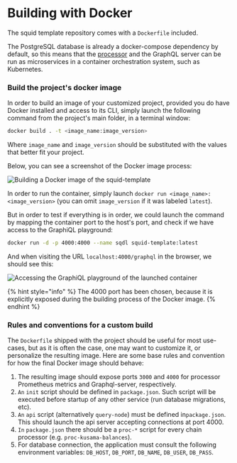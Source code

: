 # Building with Docker

The squid template repository comes with a `Dockerfile` included.

The PostgreSQL database is already a docker-compose dependency by default, so this means that the [processor](../develop-a-squid/processor.md) and the GraphQL server can be run as microservices in a container orchestration system, such as Kubernetes.

### Build the project's docker image

In order to build an image of your customized project, provided you do have Docker installed and access to its CLI, simply launch the following command from the project's main folder, in a terminal window:

```bash
docker build . -t <image_name:image_version>
```

Where `image_name` and `image_version` should be substituted with the values that better fit your project.

Below, you can see a screenshot of the Docker image process:

![Building a Docker image of the squid-template](<../.gitbook/assets/docker build.png>)

In order to run the container, simply launch `docker run <image_name>:<image_version>` (you can omit `image_version` if it was labeled `latest`).

But in order to test if everything is in order, we could launch the command by mapping the container port to the host's port, and check if we have access to the GraphiQL playground:

```bash
docker run -d -p 4000:4000 --name sqdl squid-template:latest
```

And when visiting the URL `localhost:4000/graphql` in the browser, we should see this:

![Accessing the GraphiQL playground of the launched container](<../.gitbook/assets/container graphql.png>)

{% hint style="info" %}
The 4000 port has been chosen, because it is explicitly exposed during the building process of the Docker image.
{% endhint %}

### Rules and conventions for a custom build

The `Dockerfile` shipped with the project should be useful for most use-cases, but as it is often the case, one may want to customize it, or personalize the resulting image. Here are some base rules and convention for how the final Docker image should behave:

1. The resulting image should expose ports `3000` and `4000` for processor Prometheus metrics and Graphql-server, respectively.
2. `An` `init` script should be defined in `package.json`. Such script will be executed before startup of any other service (run database migrations, etc).
3. `An` `api` script (alternatively `query-node`) must be defined in`package.json`. This should launch the api server accepting connections at port 4000.
4. `In` `package.json` there should be a `proc-*` script for every chain processor (e.g. `proc-kusama-balances`).
5. For database connection, the application must consult the following environment variables: `DB_HOST`, `DB_PORT`, `DB_NAME`, `DB_USER`, `DB_PASS`.
